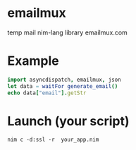 # emailmux
temp mail nim-lang library emailmux.com
# Example
```nim
import asyncdispatch, emailmux, json
let data = waitFor generate_email()
echo data["email"].getStr
```
# Launch (your script)
```
nim c -d:ssl -r  your_app.nim
```
